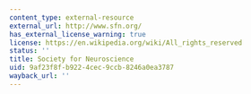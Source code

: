```yaml
---
content_type: external-resource
external_url: http://www.sfn.org/
has_external_license_warning: true
license: https://en.wikipedia.org/wiki/All_rights_reserved
status: ''
title: Society for Neuroscience
uid: 9af23f8f-b922-4cec-9ccb-8246a0ea3787
wayback_url: ''
---
```

